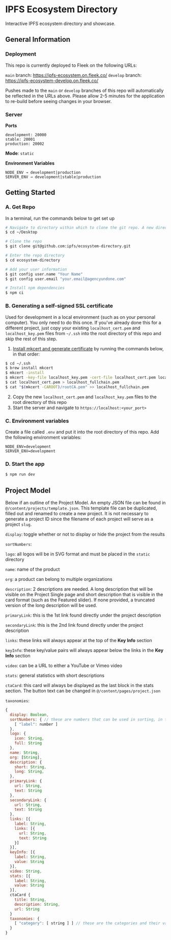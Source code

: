# IPFS Ecosystem Directory

Interactive IPFS ecosystem directory and showcase.

## General Information

### Deployment

This repo is currently deployed to Fleek on the following URLs:

`main` branch: https://ipfs-ecosystem.on.fleek.co/
`develop` branch: https://ipfs-ecosystem-develop.on.fleek.co/

Pushes made to the `main` or `develop` branches of this repo will automatically be reflected in the URLs above. Please allow 2-5 minutes for the application to re-build before seeing changes in your browser.

### Server

**Ports**

```
development: 20000
stable: 20001
production: 20002
```

**Mode**: `static`

**Environment Variables**

```
NODE_ENV → development|production
SERVER_ENV → development|stable|production
```

## Getting Started

### A. Get Repo

In a terminal, run the commands below to get set up

```bash
# Navigate to directory within which to clone the git repo. A new directory is created within this one called ecosystem-directory
$ cd ~/Desktop

# Clone the repo
$ git clone git@github.com:ipfs/ecosystem-directory.git

# Enter the repo directory
$ cd ecosystem-directory

# Add your user information
$ git config user.name "Your Name"
$ git config user.email "your.email@agencyundone.com"

# Install npm dependencies
$ npm ci
```

### B. Generating a self-signed SSL certificate

Used for development in a local environment (such as on your personal computer). You only need to do this once. If you've already done this for a different project, just copy your existing `localhost_cert.pem` and `localhost_key.pem` files from `~/.ssh` into the root directory of this repo and skip the rest of this step.

1. [Install mkcert and generate certificate](https://github.com/FiloSottile/mkcert) by running the commands below, in that order:

  ```bash
  $ cd ~/.ssh
  $ brew install mkcert
  $ mkcert -install
  $ mkcert -key-file localhost_key.pem -cert-file localhost_cert.pem localhost 127.0.0.1
  $ cat localhost_cert.pem > localhost_fullchain.pem
  $ cat "$(mkcert -CAROOT)/rootCA.pem" >> localhost_fullchain.pem
  ```

2. Copy the new `localhost_cert.pem` and `localhost_key.pem` files to the root directory of this repo
3. Start the server and navigate to `https://localhost:<your_port>`

### C. Environment variables

Create a file called `.env` and put it into the root directory of this repo. Add the following environment variables:

```
NODE_ENV=development
SERVER_ENV=development
```

### D. Start the app

```bash
$ npm run dev
```

## Project Model

Below if an outline of the Project Model. An empty JSON file can be found in `@/content/projects/template.json`. This template file can be duplicated, filled out and renamed to create a new project. It is not necessary to generate a project ID since the filename of each project will serve as a project `slug`.

`display`: toggle whether or not to display or hide the project from the results

`sortNumbers`:

`logo`: all logos will be in SVG format and must be placed in the `static` directory

`name`: name of the product

`org`: a product can belong to multiple organizations

`description`: 2 descriptions are needed. A long description that will be visible on the Project Single page and  short description that is visible in the card format (such as the Featured slider). If none provided, a truncated version of the long description will be used.

`primaryLink`: this is the 1st link found directly under the project description

`secondaryLink`: this is the 2nd link found directly under the project description

`links`: these links will always appear at the top of the **Key Info** section

`keyInfo`: these key/value pairs will always appear below the links in the **Key Info** section

`video`: can be a URL to either a YouTube or Vimeo video

`stats`:  general statistics with short descriptions

`ctaCard`: this card will always be displayed as the last block in the stats section. The button text can be changed in `@/content/pages/project.json`

`taxonomies`:

```js
{
  display: Boolean,
  sortNumbers: { // these are numbers that can be used in sorting, in the case of the ecosystem, there is just one: Years on IPFS
    [ "label": number ]
  },
  logo: {
    icon: String,
    full: String
  },
  name: String,
  org: [String],
  description: {
    short: String,
    long: String,
  },
  primaryLink: {
    url: String,
    text: String
  },
  secondaryLink: {
    url: String,
    text: String
  },
  links: [{
    label: String,
    links: [{
      url: String,
      text: String
    }]
  }],
  keyInfo: [{
    label: String,
    value: String
  }],
  video: String,
  stats: [{
    label: String,
    value: String
  }],
  ctaCard {
    title: String,
    description: String,
    url: String
  }
  taxonomies: {
    [ "category": [ string ] ] // these are the categories and their values, but the master object for the whole project should also define them, so as to avoid typos
  }
}
```
